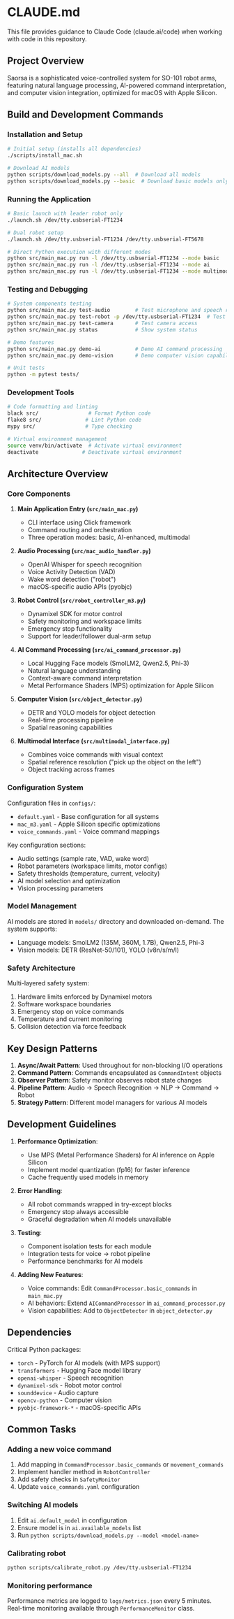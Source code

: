 # CLAUDE.md

This file provides guidance to Claude Code (claude.ai/code) when working with code in this repository.

## Project Overview

Saorsa is a sophisticated voice-controlled system for SO-101 robot arms, featuring natural language processing, AI-powered command interpretation, and computer vision integration, optimized for macOS with Apple Silicon.

## Build and Development Commands

### Installation and Setup
```bash
# Initial setup (installs all dependencies)
./scripts/install_mac.sh

# Download AI models
python scripts/download_models.py --all  # Download all models
python scripts/download_models.py --basic  # Download basic models only
```

### Running the Application
```bash
# Basic launch with leader robot only
./launch.sh /dev/tty.usbserial-FT1234

# Dual robot setup
./launch.sh /dev/tty.usbserial-FT1234 /dev/tty.usbserial-FT5678

# Direct Python execution with different modes
python src/main_mac.py run -l /dev/tty.usbserial-FT1234 --mode basic       # Voice only
python src/main_mac.py run -l /dev/tty.usbserial-FT1234 --mode ai          # AI-enhanced
python src/main_mac.py run -l /dev/tty.usbserial-FT1234 --mode multimodal  # Voice + vision
```

### Testing and Debugging
```bash
# System components testing
python src/main_mac.py test-audio        # Test microphone and speech recognition
python src/main_mac.py test-robot -p /dev/tty.usbserial-FT1234  # Test robot connection
python src/main_mac.py test-camera       # Test camera access
python src/main_mac.py status            # Show system status

# Demo features
python src/main_mac.py demo-ai           # Demo AI command processing
python src/main_mac.py demo-vision       # Demo computer vision capabilities

# Unit tests
python -m pytest tests/
```

### Development Tools
```bash
# Code formatting and linting
black src/                # Format Python code
flake8 src/              # Lint Python code
mypy src/                # Type checking

# Virtual environment management
source venv/bin/activate  # Activate virtual environment
deactivate              # Deactivate virtual environment
```

## Architecture Overview

### Core Components

1. **Main Application Entry (`src/main_mac.py`)**
   - CLI interface using Click framework
   - Command routing and orchestration
   - Three operation modes: basic, AI-enhanced, multimodal

2. **Audio Processing (`src/mac_audio_handler.py`)**
   - OpenAI Whisper for speech recognition
   - Voice Activity Detection (VAD)
   - Wake word detection ("robot")
   - macOS-specific audio APIs (pyobjc)

3. **Robot Control (`src/robot_controller_m3.py`)**
   - Dynamixel SDK for motor control
   - Safety monitoring and workspace limits
   - Emergency stop functionality
   - Support for leader/follower dual-arm setup

4. **AI Command Processing (`src/ai_command_processor.py`)**
   - Local Hugging Face models (SmolLM2, Qwen2.5, Phi-3)
   - Natural language understanding
   - Context-aware command interpretation
   - Metal Performance Shaders (MPS) optimization for Apple Silicon

5. **Computer Vision (`src/object_detector.py`)**
   - DETR and YOLO models for object detection
   - Real-time processing pipeline
   - Spatial reasoning capabilities

6. **Multimodal Interface (`src/multimodal_interface.py`)**
   - Combines voice commands with visual context
   - Spatial reference resolution ("pick up the object on the left")
   - Object tracking across frames

### Configuration System

Configuration files in `configs/`:
- `default.yaml` - Base configuration for all systems
- `mac_m3.yaml` - Apple Silicon specific optimizations
- `voice_commands.yaml` - Voice command mappings

Key configuration sections:
- Audio settings (sample rate, VAD, wake word)
- Robot parameters (workspace limits, motor configs)
- Safety thresholds (temperature, current, velocity)
- AI model selection and optimization
- Vision processing parameters

### Model Management

AI models are stored in `models/` directory and downloaded on-demand. The system supports:
- Language models: SmolLM2 (135M, 360M, 1.7B), Qwen2.5, Phi-3
- Vision models: DETR (ResNet-50/101), YOLO (v8n/s/m/l)

### Safety Architecture

Multi-layered safety system:
1. Hardware limits enforced by Dynamixel motors
2. Software workspace boundaries
3. Emergency stop on voice commands
4. Temperature and current monitoring
5. Collision detection via force feedback

## Key Design Patterns

1. **Async/Await Pattern**: Used throughout for non-blocking I/O operations
2. **Command Pattern**: Commands encapsulated as `CommandIntent` objects
3. **Observer Pattern**: Safety monitor observes robot state changes
4. **Pipeline Pattern**: Audio → Speech Recognition → NLP → Command → Robot
5. **Strategy Pattern**: Different model managers for various AI models

## Development Guidelines

1. **Performance Optimization**:
   - Use MPS (Metal Performance Shaders) for AI inference on Apple Silicon
   - Implement model quantization (fp16) for faster inference
   - Cache frequently used models in memory

2. **Error Handling**:
   - All robot commands wrapped in try-except blocks
   - Emergency stop always accessible
   - Graceful degradation when AI models unavailable

3. **Testing**:
   - Component isolation tests for each module
   - Integration tests for voice → robot pipeline
   - Performance benchmarks for AI models

4. **Adding New Features**:
   - Voice commands: Edit `CommandProcessor.basic_commands` in `main_mac.py`
   - AI behaviors: Extend `AICommandProcessor` in `ai_command_processor.py`
   - Vision capabilities: Add to `ObjectDetector` in `object_detector.py`

## Dependencies

Critical Python packages:
- `torch` - PyTorch for AI models (with MPS support)
- `transformers` - Hugging Face model library
- `openai-whisper` - Speech recognition
- `dynamixel-sdk` - Robot motor control
- `sounddevice` - Audio capture
- `opencv-python` - Computer vision
- `pyobjc-framework-*` - macOS-specific APIs

## Common Tasks

### Adding a new voice command
1. Add mapping in `CommandProcessor.basic_commands` or `movement_commands`
2. Implement handler method in `RobotController`
3. Add safety checks in `SafetyMonitor`
4. Update `voice_commands.yaml` configuration

### Switching AI models
1. Edit `ai.default_model` in configuration
2. Ensure model is in `ai.available_models` list
3. Run `python scripts/download_models.py --model <model-name>`

### Calibrating robot
```bash
python scripts/calibrate_robot.py /dev/tty.usbserial-FT1234
```

### Monitoring performance
Performance metrics are logged to `logs/metrics.json` every 5 minutes. Real-time monitoring available through `PerformanceMonitor` class.